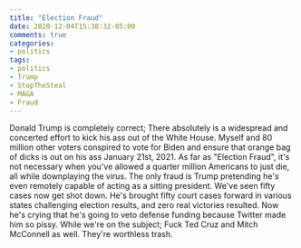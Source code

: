```yaml
---
title: "Election Fraud"
date: 2020-12-04T15:38:32-05:00
comments: true
categories: 
- politics
tags: 
- politics
- Trump
- StopTheSteal
- MAGA
- Fraud
---
```


Donald Trump is completely correct; There absolutely is a widespread and concerted effort to kick his ass out of the White House. Myself and 80 million other voters conspired to vote for Biden and ensure that orange bag of dicks is out on his ass January 21st, 2021. As far as "Election Fraud", it's not necessary when you've allowed a quarter million Americans to just die, all while downplaying the virus. The only fraud is Trump pretending he's even remotely capable of acting as a sitting president. We've seen fifty cases now get shot down. He's brought fifty court cases forward in various states challenging election results, and zero real victories resulted. Now he's crying that he's going to veto defense funding because Twitter made him so pissy.
While we're on the subject; Fuck Ted Cruz and Mitch McConnell as well. They're worthless trash.
